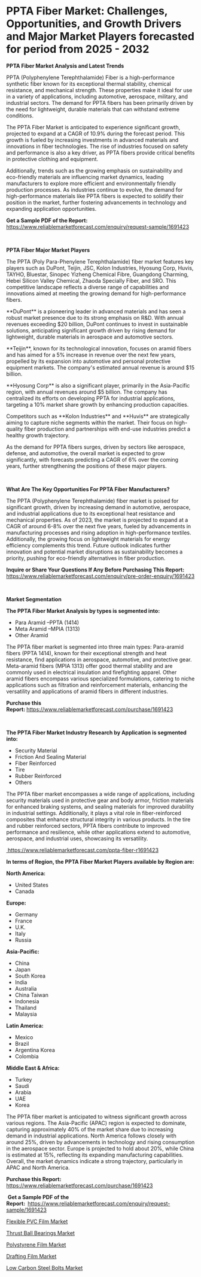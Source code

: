 <p><h1>PPTA Fiber Market: Challenges, Opportunities, and Growth Drivers and Major Market Players forecasted for period from 2025 - 2032</h1></p><p><strong>PPTA Fiber Market Analysis and Latest Trends</strong></p>
<p><p>PPTA (Polyphenylene Terephthalamide) Fiber is a high-performance synthetic fiber known for its exceptional thermal stability, chemical resistance, and mechanical strength. These properties make it ideal for use in a variety of applications, including automotive, aerospace, military, and industrial sectors. The demand for PPTA fibers has been primarily driven by the need for lightweight, durable materials that can withstand extreme conditions.</p><p>The PPTA Fiber Market is anticipated to experience significant growth, projected to expand at a CAGR of 10.9% during the forecast period. This growth is fueled by increasing investments in advanced materials and innovations in fiber technologies. The rise of industries focused on safety and performance is also a key driver, as PPTA fibers provide critical benefits in protective clothing and equipment.</p><p>Additionally, trends such as the growing emphasis on sustainability and eco-friendly materials are influencing market dynamics, leading manufacturers to explore more efficient and environmentally friendly production processes. As industries continue to evolve, the demand for high-performance materials like PPTA fibers is expected to solidify their position in the market, further fostering advancements in technology and expanding application opportunities.</p></p>
<p><strong>Get a Sample PDF of the Report:&nbsp;</strong> <a href="https://www.reliablemarketforecast.com/enquiry/request-sample/1691423?utm_campaign=1900&utm_medium=2&utm_source=Github&utm_content=ia&utm_term=01042025&utm_id=ppta-fiber">https://www.reliablemarketforecast.com/enquiry/request-sample/1691423</a></p>
<p>&nbsp;</p>
<p><strong>PPTA Fiber Major Market Players</strong></p>
<p><p>The PPTA (Poly Para-Phenylene Terephthalamide) fiber market features key players such as DuPont, Teijin, JSC, Kolon Industries, Hyosung Corp, Huvis, TAYHO, Bluestar, Sinopec Yizheng Chemical Fibre, Guangdong Charming, Hebei Silicon Valley Chemical, Zhaoda Specially Fiber, and SRO. This competitive landscape reflects a diverse range of capabilities and innovations aimed at meeting the growing demand for high-performance fibers.</p><p>**DuPont** is a pioneering leader in advanced materials and has seen a robust market presence due to its strong emphasis on R&D. With annual revenues exceeding $20 billion, DuPont continues to invest in sustainable solutions, anticipating significant growth driven by rising demand for lightweight, durable materials in aerospace and automotive sectors.</p><p>**Teijin**, known for its technological innovation, focuses on aramid fibers and has aimed for a 5% increase in revenue over the next few years, propelled by its expansion into automotive and personal protective equipment markets. The company's estimated annual revenue is around $15 billion.</p><p>**Hyosung Corp** is also a significant player, primarily in the Asia-Pacific region, with annual revenues around $5 billion. The company has centralized its efforts on developing PPTA for industrial applications, targeting a 10% market share growth by enhancing production capacities.</p><p>Competitors such as **Kolon Industries** and **Huvis** are strategically aiming to capture niche segments within the market. Their focus on high-quality fiber production and partnerships with end-use industries predict a healthy growth trajectory.</p><p>As the demand for PPTA fibers surges, driven by sectors like aerospace, defense, and automotive, the overall market is expected to grow significantly, with forecasts predicting a CAGR of 6% over the coming years, further strengthening the positions of these major players.</p></p>
<p>&nbsp;</p>
<p><strong>What Are The Key Opportunities For PPTA Fiber Manufacturers?</strong></p>
<p><p>The PPTA (Polyphenylene Terephthalamide) fiber market is poised for significant growth, driven by increasing demand in automotive, aerospace, and industrial applications due to its exceptional heat resistance and mechanical properties. As of 2023, the market is projected to expand at a CAGR of around 6-8% over the next five years, fueled by advancements in manufacturing processes and rising adoption in high-performance textiles. Additionally, the growing focus on lightweight materials for energy efficiency complements this trend. Future outlook indicates further innovation and potential market disruptions as sustainability becomes a priority, pushing for eco-friendly alternatives in fiber production.</p></p>
<p><strong>Inquire or Share Your Questions If Any Before Purchasing This Report:</strong> <a href="https://www.reliablemarketforecast.com/enquiry/pre-order-enquiry/1691423?utm_campaign=1900&utm_medium=2&utm_source=Github&utm_content=ia&utm_term=01042025&utm_id=ppta-fiber">https://www.reliablemarketforecast.com/enquiry/pre-order-enquiry/1691423</a></p>
<p>&nbsp;</p>
<p><strong>Market Segmentation</strong></p>
<p><strong>The PPTA Fiber Market Analysis by types is segmented into:</strong></p>
<p><ul><li>Para Aramid –PPTA (1414)</li><li>Meta Aramid –MPIA (1313)</li><li>Other Aramid</li></ul></p>
<p><p>The PPTA fiber market is segmented into three main types: Para-aramid fibers (PPTA 1414), known for their exceptional strength and heat resistance, find applications in aerospace, automotive, and protective gear. Meta-aramid fibers (MPIA 1313) offer good thermal stability and are commonly used in electrical insulation and firefighting apparel. Other aramid fibers encompass various specialized formulations, catering to niche applications such as filtration and reinforcement materials, enhancing the versatility and applications of aramid fibers in different industries.</p></p>
<p><strong>Purchase this Report:&nbsp;</strong><a href="https://www.reliablemarketforecast.com/purchase/1691423?utm_campaign=1900&utm_medium=2&utm_source=Github&utm_content=ia&utm_term=01042025&utm_id=ppta-fiber">https://www.reliablemarketforecast.com/purchase/1691423</a></p>
<p>&nbsp;</p>
<p><strong>The PPTA Fiber Market Industry Research by Application is segmented into:</strong></p>
<p><ul><li>Security Material</li><li>Friction And Sealing Material</li><li>Fiber Reinforced</li><li>Tire</li><li>Rubber Reinforced</li><li>Others</li></ul></p>
<p><p>The PPTA fiber market encompasses a wide range of applications, including security materials used in protective gear and body armor, friction materials for enhanced braking systems, and sealing materials for improved durability in industrial settings. Additionally, it plays a vital role in fiber-reinforced composites that enhance structural integrity in various products. In the tire and rubber reinforced sectors, PPTA fibers contribute to improved performance and resilience, while other applications extend to automotive, aerospace, and industrial uses, showcasing its versatility.</p></p>
<p><a href="https://www.reliablemarketforecast.com/ppta-fiber-r1691423?utm_campaign=1900&utm_medium=2&utm_source=Github&utm_content=ia&utm_term=01042025&utm_id=ppta-fiber">&nbsp;https://www.reliablemarketforecast.com/ppta-fiber-r1691423</a></p>
<p><strong>In terms of Region, the PPTA Fiber Market Players available by Region are:</strong></p>
<p>
    <p> <strong> North America: </strong>
        <ul>
            <li>United States</li>
            <li>Canada</li>
        </ul>
        </p> 
    <p> <strong> Europe: </strong>
        <ul>
            <li>Germany</li>
            <li>France</li>
            <li>U.K.</li>
            <li>Italy</li>
            <li>Russia</li>
        </ul>
        </p> 
    <p> <strong> Asia-Pacific: </strong>
        <ul>
            <li>China</li>
            <li>Japan</li>
            <li>South Korea</li>
            <li>India</li>
            <li>Australia</li>
            <li>China Taiwan</li>
            <li>Indonesia</li>
            <li>Thailand</li>
            <li>Malaysia</li>
        </ul>
        </p> 
    <p> <strong> Latin America: </strong>
        <ul>
            <li>Mexico</li>
            <li>Brazil</li>
            <li>Argentina Korea</li>
            <li>Colombia</li>
        </ul>
        </p> 
    <p> <strong> Middle East & Africa: </strong>
        <ul>
            <li>Turkey</li>
            <li>Saudi</li>
            <li>Arabia</li>
            <li>UAE</li>
            <li>Korea</li>
        </ul>
    </p>
    </p>
<p><p>The PPTA fiber market is anticipated to witness significant growth across various regions. The Asia-Pacific (APAC) region is expected to dominate, capturing approximately 40% of the market share due to increasing demand in industrial applications. North America follows closely with around 25%, driven by advancements in technology and rising consumption in the aerospace sector. Europe is projected to hold about 20%, while China is estimated at 15%, reflecting its expanding manufacturing capabilities. Overall, the market dynamics indicate a strong trajectory, particularly in APAC and North America.</p></p>
<p><strong>Purchase this Report: </strong><a href="https://www.reliablemarketforecast.com/purchase/1691423?utm_campaign=1900&utm_medium=2&utm_source=Github&utm_content=ia&utm_term=01042025&utm_id=ppta-fiber">https://www.reliablemarketforecast.com/purchase/1691423</a></p>
<p>&nbsp;<strong>Get a Sample PDF of the Report:&nbsp;&nbsp;</strong><a href="https://www.reliablemarketforecast.com/enquiry/request-sample/1691423?utm_campaign=1900&utm_medium=2&utm_source=Github&utm_content=ia&utm_term=01042025&utm_id=ppta-fiber">https://www.reliablemarketforecast.com/enquiry/request-sample/1691423</a></p>
<p><strong></strong></p>
<p><p><a href="https://github.com/yodhafirorae/Market-Research-Report-List-1/blob/main/flexible-pvc-film-market.md?utm_campaign=1900&utm_medium=2&utm_source=Github&utm_content=ia&utm_term=01042025&utm_id=ppta-fiber">Flexible PVC Film Market</a></p><p><a href="https://github.com/stuwinawisa/Market-Research-Report-List-1/blob/main/thrust-ball-bearings-market.md?utm_campaign=1900&utm_medium=2&utm_source=Github&utm_content=ia&utm_term=01042025&utm_id=ppta-fiber">Thrust Ball Bearings Market</a></p><p><a href="https://github.com/chillwervenu/Market-Research-Report-List-1/blob/main/polystyrene-film-market.md?utm_campaign=1900&utm_medium=2&utm_source=Github&utm_content=ia&utm_term=01042025&utm_id=ppta-fiber">Polystyrene Film Market</a></p><p><a href="https://github.com/marcayaminig/Market-Research-Report-List-1/blob/main/drafting-film-market.md?utm_campaign=1900&utm_medium=2&utm_source=Github&utm_content=ia&utm_term=01042025&utm_id=ppta-fiber">Drafting Film Market</a></p><p><a href="https://github.com/awwqamet/Market-Research-Report-List-1/blob/main/low-carbon-steel-bolts-market.md?utm_campaign=1900&utm_medium=2&utm_source=Github&utm_content=ia&utm_term=01042025&utm_id=ppta-fiber">Low Carbon Steel Bolts Market</a></p></p>